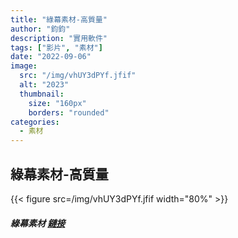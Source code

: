 ```yaml
---
title: "綠幕素材-高質量"
author: "鈞鈞"
description: "實用軟件"
tags: ["影片", "素材"]
date: "2022-09-06"
image:
  src: "/img/vhUY3dPYf.jfif"
  alt: "2023"
  thumbnail:
    size: "160px"
    borders: "rounded"
categories:
  - 素材
---
```


## 綠幕素材-高質量
{{< figure src=/img/vhUY3dPYf.jfif width="80%" >}}


##### 綠幕素材 [鏈接](https://mega.nz/file/iLp2DDZD#8xM2pg1dDDLRiYYEvhS_j9ojDWkQTi2HfLdzQk6hzt8)